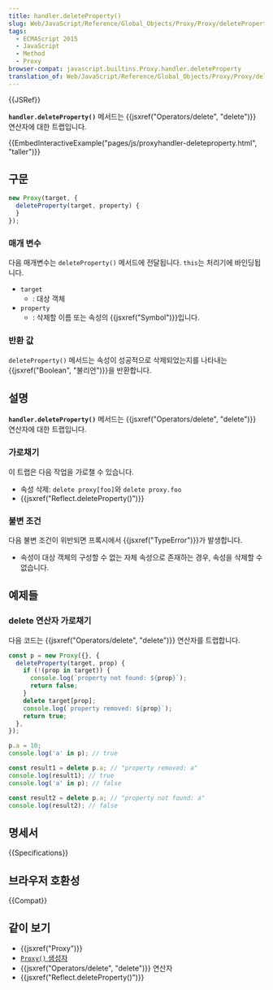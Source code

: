 ```yaml
---
title: handler.deleteProperty()
slug: Web/JavaScript/Reference/Global_Objects/Proxy/Proxy/deleteProperty
tags:
  - ECMAScript 2015
  - JavaScript
  - Method
  - Proxy
browser-compat: javascript.builtins.Proxy.handler.deleteProperty
translation_of: Web/JavaScript/Reference/Global_Objects/Proxy/Proxy/deleteProperty
---
```


{{JSRef}}

**`handler.deleteProperty()`** 메서드는 {{jsxref("Operators/delete", "delete")}} 연산자에 대한 트랩입니다.

{{EmbedInteractiveExample("pages/js/proxyhandler-deleteproperty.html", "taller")}}

## 구문

```js
new Proxy(target, {
  deleteProperty(target, property) {
  }
});
```

### 매개 변수

다음 매개변수는 `deleteProperty()` 메서드에 전달됩니다. `this`는 처리기에 바인딩됩니다.

- `target`
  - : 대상 객체
- `property`
  - : 삭제할 이름 또는 속성의 {{jsxref("Symbol")}}입니다.

### 반환 값

`deleteProperty()` 메서드는 속성이 성공적으로 삭제되었는지를 나타내는 {{jsxref("Boolean", "불리언")}}을 반환합니다.

## 설명

**`handler.deleteProperty()`** 메서드는 {{jsxref("Operators/delete", "delete")}} 연산자에 대한 트랩입니다.

### 가로채기

이 트랩은 다음 작업을 가로챌 수 있습니다.

- 속성 삭제: `delete proxy[foo]`와
  `delete proxy.foo`
- {{jsxref("Reflect.deleteProperty()")}}

### 불변 조건

다음 불변 조건이 위반되면 프록시에서 {{jsxref("TypeError")}}가 발생합니다.

- 속성이 대상 객체의 구성할 수 없는 자체 속성으로 존재하는 경우, 속성을 삭제할 수 없습니다.

## 예제들

### delete 연산자 가로채기

다음 코드는 {{jsxref("Operators/delete", "delete")}} 연산자를 트랩합니다.

```js
const p = new Proxy({}, {
  deleteProperty(target, prop) {
    if (!(prop in target)) {
      console.log(`property not found: ${prop}`);
      return false;
    }
    delete target[prop];
    console.log(`property removed: ${prop}`);
    return true;
  },
});

p.a = 10;
console.log('a' in p); // true

const result1 = delete p.a; // "property removed: a"
console.log(result1); // true
console.log('a' in p); // false

const result2 = delete p.a; // "property not found: a"
console.log(result2); // false
```

## 명세서

{{Specifications}}

## 브라우저 호환성

{{Compat}}

## 같이 보기

- {{jsxref("Proxy")}}
- [`Proxy()` 생성자](/ko/docs/Web/JavaScript/Reference/Global_Objects/Proxy/Proxy)
- {{jsxref("Operators/delete", "delete")}} 연산자
- {{jsxref("Reflect.deleteProperty()")}}

